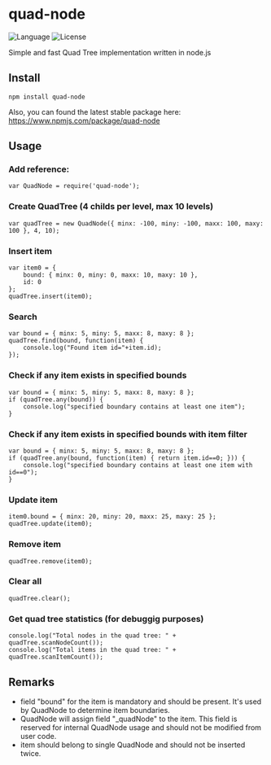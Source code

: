 ﻿# quad-node

![Language](https://img.shields.io/badge/language-node.js-yellow.svg)
![License](https://img.shields.io/badge/license-APACHE2-blue.svg)

Simple and fast Quad Tree implementation written in node.js

## Install
```
npm install quad-node
```

Also, you can found the latest stable package here: https://www.npmjs.com/package/quad-node


## Usage

### Add reference:
```
var QuadNode = require('quad-node');
```

### Create QuadTree (4 childs per level, max 10 levels)
```
var quadTree = new QuadNode({ minx: -100, miny: -100, maxx: 100, maxy: 100 }, 4, 10);
```

### Insert item
```
var item0 = {
	bound: { minx: 0, miny: 0, maxx: 10, maxy: 10 },
	id: 0
};
quadTree.insert(item0);
```


### Search
```
var bound = { minx: 5, miny: 5, maxx: 8, maxy: 8 };
quadTree.find(bound, function(item) {
	console.log("Found item id="+item.id);
});
```

### Check if any item exists in specified bounds
```
var bound = { minx: 5, miny: 5, maxx: 8, maxy: 8 };
if (quadTree.any(bound)) {
    console.log("specified boundary contains at least one item");
}
```

### Check if any item exists in specified bounds with item filter
```
var bound = { minx: 5, miny: 5, maxx: 8, maxy: 8 };
if (quadTree.any(bound, function(item) { return item.id==0; })) {
    console.log("specified boundary contains at least one item with id==0");
}
```


### Update item
```
item0.bound = { minx: 20, miny: 20, maxx: 25, maxy: 25 };
quadTree.update(item0);
```

### Remove item
```
quadTree.remove(item0);
```

### Clear all
```
quadTree.clear();
```

### Get quad tree statistics (for debuggig purposes)
```
console.log("Total nodes in the quad tree: " + quadTree.scanNodeCount());
console.log("Total items in the quad tree: " + quadTree.scanItemCount());
```

## Remarks

* field "bound" for the item is mandatory and should be present. It's used by QuadNode to determine item boundaries.
* QuadNode will assign field "_quadNode" to the item. This field is reserved for internal QuadNode usage and should not be modified from user code.
* item should belong to single QuadNode and should not be inserted twice. 

